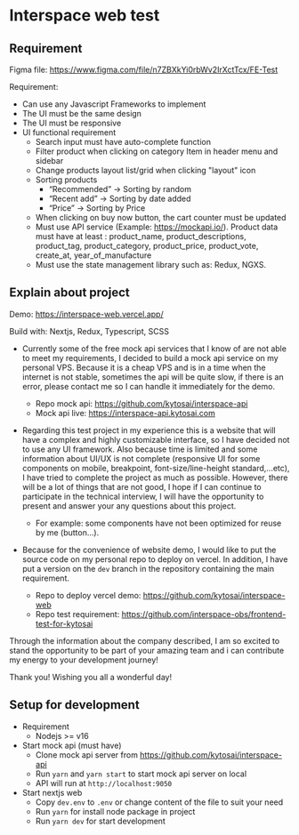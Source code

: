 # Interspace web test

## Requirement

Figma file: https://www.figma.com/file/n7ZBXkYi0rbWv2IrXctTcx/FE-Test

Requirement:

- Can use any Javascript Frameworks to implement
- The UI must be the same design
- The UI must be responsive
- UI functional requirement
  - Search input must have auto-complete function
  - Filter product when clicking on category Item in header menu and sidebar
  - Change products layout list/grid when clicking "layout" icon
  - Sorting products
    - “Recommended” -> Sorting by random
    - “Recent add” -> Sorting by date added
    - “Price” -> Sorting by Price
  - When clicking on buy now button, the cart counter must be updated
  - Must use API service (Example: https://mockapi.io/). Product data must have at least : product_name, product_descriptions, product_tag, product_category, product_price, product_vote, create_at, year_of_manufacture
  - Must use the state management library such as: Redux, NGXS.

## Explain about project

Demo: https://interspace-web.vercel.app/

Build with: Nextjs, Redux, Typescript, SCSS

- Currently some of the free mock api services that I know of are not able to meet my requirements, I decided to build a mock api service on my personal VPS. Because it is a cheap VPS and is in a time when the internet is not stable, sometimes the api will be quite slow, if there is an error, please contact me so I can handle it immediately for the demo.
  - Repo mock api: https://github.com/kytosai/interspace-api
  - Mock api live: https://interspace-api.kytosai.com  

- Regarding this test project in my experience this is a website that will have a complex and highly customizable interface, so I have decided not to use any UI framework. Also because time is limited and some information about UI/UX is not complete (responsive UI for some components on mobile, breakpoint, font-size/line-height standard,...etc), I have tried to complete the project as much as possible. However, there will be a lot of things that are not good, I hope if I can continue to participate in the technical interview, I will have the opportunity to present and answer your any questions about this project.
  - For example: some components have not been optimized for reuse by me (button...).

- Because for the convenience of website demo, I would like to put the source code on my personal repo to deploy on vercel. In addition, I have put a version on the `dev` branch in the repository containing the main requirement.
  - Repo to deploy vercel demo: https://github.com/kytosai/interspace-web
  - Repo test requirement: https://github.com/interspace-obs/frontend-test-for-kytosai

Through the information about the company described, I am so excited to stand the opportunity to be part of your amazing team and i can contribute my energy to your development journey!

Thank you! Wishing you all a wonderful day!

## Setup for development

- Requirement
  - Nodejs >= v16
- Start mock api (must have)
  - Clone mock api server from https://github.com/kytosai/interspace-api
  - Run `yarn` and `yarn start` to start mock api server on local
  - API will run at `http://localhost:9050`
- Start nextjs web
  - Copy `dev.env` to `.env` or change content of the file to suit your need
  - Run `yarn` for install node package in project
  - Run `yarn dev` for start development


